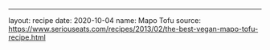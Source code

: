 ---
layout: recipe
date: 2020-10-04
name: Mapo Tofu
source: https://www.seriouseats.com/recipes/2013/02/the-best-vegan-mapo-tofu-recipe.html
